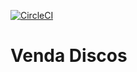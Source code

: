 [![CircleCI](https://circleci.com/gh/bonifacio/venda-discos.svg?style=svg)](https://circleci.com/gh/bonifacio/venda-discos)


# Venda Discos
